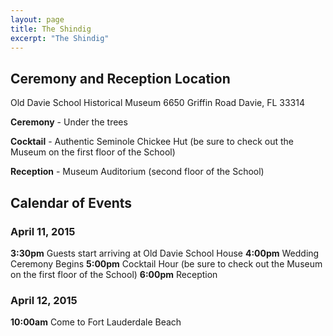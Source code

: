 ```yaml
---
layout: page
title: The Shindig
excerpt: "The Shindig"
---
```


## Ceremony and Reception Location

Old Davie School Historical Museum
6650 Griffin Road
Davie, FL 33314

**Ceremony** - Under the trees

**Cocktail** - Authentic Seminole Chickee Hut (be sure to check out the Museum on the first floor of the School)

**Reception** - Museum Auditorium (second floor of the School)

## Calendar of Events

### April 11, 2015
**3:30pm** Guests start arriving at Old Davie School House
**4:00pm** Wedding Ceremony Begins
**5:00pm** Cocktail Hour (be sure to check out the Museum on the first floor of the School)
**6:00pm** Reception

### April 12, 2015
**10:00am** Come to Fort Lauderdale Beach

